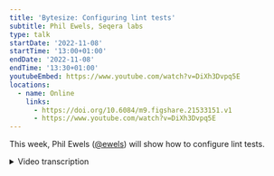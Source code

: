 ```yaml
---
title: 'Bytesize: Configuring lint tests'
subtitle: Phil Ewels, Seqera labs
type: talk
startDate: '2022-11-08'
startTime: '13:00+01:00'
endDate: '2022-11-08'
endTime: '13:30+01:00'
youtubeEmbed: https://www.youtube.com/watch?v=DiXh3Dvpq5E
locations:
  - name: Online
    links:
      - https://doi.org/10.6084/m9.figshare.21533151.v1
      - https://www.youtube.com/watch?v=DiXh3Dvpq5E
---
```


This week, Phil Ewels ([@ewels](https://github.com/ewels)) will show how to configure lint tests.

<details markdown="1"><summary>Video transcription</summary>

:::note
The content has been edited to make it reader-friendly
:::

[0:01](https://www.youtube.com/watch?v=DiXh3Dvpq5E&t=1)
Hello, everyone. Welcome to today's bytesize talk. My name is Franziska Bonath. I'm today's host. But before we go into the talk, I would like to highlight an event. As you all know, we had a hackathon not long ago, which was hugely successful. And good news, there will be another one coming up in March 2023. This one will be a completely virtual event, but we are planning to have local communities come together and join forces. So if you want to host one of those, please contact us or add a pull request to the website where you can add your own site.
So, this is enough of announcements. Now I would like to hand over to Phil, who's giving today's talk. He is talking about configuring linting.

[1:07](https://www.youtube.com/watch?v=DiXh3Dvpq5E&t=67)
This is me stepping in, doing a bit of a last minute talk again. So sorry for the late advertisement about this one, and about what the talk topic would be. We realized, actually as Fran had been telling us for a couple of weeks, that we were running out of talks, but we only really realized yesterday that we didn't have anything scheduled for today. So we had a look through a list of suggestions, and this was one which had been asked - or requested - a couple of times. So I thought I'd jump in and try and talk everyone through nf-core linting. What it is, how it works, but most importantly, how to configure it.

[1:40](https://www.youtube.com/watch?v=DiXh3Dvpq5E&t=100)
This is going to be particularly interesting for both people building nf-core pipelines, but also people working with nf-core tooling outside of the nf-core ecosystem, where maybe some of these tests are not really relevant to you. But it's good for everyone to understand how it works and how to configure it. In the spirit of last minute decisions, I'm going to be live demoing everything. My apologies in advance if everything breaks horribly, but let's see how it goes.

[2:13](https://www.youtube.com/watch?v=DiXh3Dvpq5E&t=133)
Hopefully you can all see my screen. Move your faces over here. Wonderful. First things first, just a reminder about where the documentation is for all of this. So this is the nf-core website. If you head on over to the tools page up at the top here, you find the section for nf-core lint. This is the documentation. It pretty much tells you everything I'm going to tell you. If you get distracted by a dog or a neighbour or something, or if you forget everything else I'm going to tell you about, then just remember this. There is documentation on the website and you can read it and it explains how everything works. With that said, let's jump in and do some demo and walk through what we're going to be talking about today.

[3:04](https://www.youtube.com/watch?v=DiXh3Dvpq5E&t=184)
Just before we started recording, I created a new pipeline. I just did `nf-core create`, which made me a new empty pipeline. Then I updated the modules and I cleared out some of the template stuff so that we're up and running with a clean pipeline. If I do `git log`, you can see I've just got two commits from when we started preparation for this talk and just resolving the link warnings.

[3:33](https://www.youtube.com/watch?v=DiXh3Dvpq5E&t=213)
Now, what is code linting or linter? Basically, a code linter has a set of rules about how code should look and how it should work. It checks the code and gives you passes or failures in a series of tests. Typically, when you talk about code linters, you're also talking about code formatting. So, for example, you can have a JavaScript or JSON code formatter or Python code formatter. These have linting tests where they look at the code and they can also reformat the code for you. We're not talking about that today. The nf-core linter doesn't have anything to do with code formatting. It's just a set of rules and it's a way to inspect code for standardization. The linting has been around for nf-core since we started the project and is a fairly crucial part of how we work. It allows the community to scale because we do so much work with code review where other people are reviewing code that you're writing. Having a set of automated tests means that we can be a bit more confident that things are adhering to the principles and not breaking stuff without having to check really, really carefully. By automating the things that we are commonly asking for, it streamlines this process of code review and makes the general code quality better. This is pretty much how the nf-core lint tools have evolved over time. It started off with a couple of minor things. Every time we've come across the same thing a few times in a pull request, we say we should write a lint test for that so we can automatically test for this thing again in the future.

[5:10](https://www.youtube.com/watch?v=DiXh3Dvpq5E&t=310)
Another thing that's really important about it is it makes sure that everybody stays up to date with all the latest things, guidelines and rules for nf-core because these change over time. We have updates in the nf-core template and we do template synchronization, and all this stuff, and that rolls along. What happens is if you keep running nf-core lints on your code base over time, as retooling updates along with the template, you'll start to get failures where before it was passing. That's because it says it checks the code in your pipeline against the template. In some places it says this should be the same as the template. It's either out of date or you've edited it and that's a bad thing. So it also forces everyone to stay up to date and in sync. That's why we have retooling. That's why we have nf-core linting.

[5:56](https://www.youtube.com/watch?v=DiXh3Dvpq5E&t=354)
If I do `nf-core help`, you'll see that it's one of the commands here, commands for developers. The basic one is `nf-core lint`. You can also call it just specifically for modules. So it's an `nf-core modules lint` and that calls just a subset of those tests. But generally speaking, you just do `nf-core lint` and it just checks everything. I'm currently sat in my working directory as the root of the pipeline. Here it's run 182 different tests and they all passed and nothing failed. That's great! When I push commits and open pull requests to GitHub and things, we have automated continuous integration tests, zero tests, and they run the same command on the code. That means when you open a pull request, those tests automatically run and you get a green tick or red cross saying whether this is good or bad. We have different statuses that the tests can have: they can be passed, they can fail (which obviously is bad) and they can throw warnings. With warnings, they don't actually fail the CI, so you'll still get a green tick. But it tells you in the text message when you check the text that there's something which is maybe not ideal. Hopefully when you're creating pull requests, you also get a little comment automatically added, which summarizes the results in the body of the pull request. To give you visibility, especially for these warnings, which might fly under the radar otherwise.

[7:15](https://www.youtube.com/watch?v=DiXh3Dvpq5E&t=435)
What we're particularly interested about today is this category of tests, which are ignored. I'm going to come on and tell you how to ignore CI tests. But first, let's make something fail. So if I open up VS Code here, this is my pipeline that I've just created. I'm going to dig in as different, lots of different tests which I could make fail. But I'm going to start off by doing something very simple. We've got the readme file here. One of the tests checks that the nf-core readmes look like nf-core readmes. All nf-core readmes have these badges at the top. I'll show you what I mean if I go to RNA-Seq. Go to github.com and look at the main readme on when you load up the repo. It's got these badges along the top, which says it works with Nextflow and you need this version or whatever. We have a lint test that checks these badges are there and correctly formatted and consistent. For example, it says the minimum version of Nextflow you need. You also define that in the config file down here. It's quite easy to let these two fall out of sync. We have a lint test which checks this button in the readme. Simple. So I'm going to break it by deleting those. It's gone. The markdown file is still totally valid. It just doesn't have any of the buttons at the top.

[8:32](https://www.youtube.com/watch?v=DiXh3Dvpq5E&t=512)
OK, so proof of principle, nf-core lint now should hopefully fail. OK, it didn't fail. It gave us a warning. Close enough. Really important about this is, when you see these warnings, you get a summary text saying didn't have a Nextflow minimum version badge. But it might be that you don't completely understand what the message is or it's a bit unclear. Most browsers will handle these hyperlinks in the terminal and where it says readme, that's the identifier for this test. If I hold, I'm on a Mac, so if I hold command, I think on Linux and Windows, it's control. I can click that and it's going to open up a tab in my web browser and it's going to go specifically to the test ID called "readme". This is where we have longer form documentation about this specific lint test. Here you can see it says it needs to have a Nextflow badge and it should look like this and it should be the right thing. It should have a bioconda badge and everything. So this is where the long form documentation about these lint tests are. You can also find it if you go to tools and then somewhere under tools. I always forget. Anyway, you follow that link here and it tells you all about it.

[9:49](https://www.youtube.com/watch?v=DiXh3Dvpq5E&t=589)
I noticed that this is quite specific, it's not just editing the whole file, but it's just this part of the readme file is checked and there are other ones as well. If I go into, let me see, assets, multiqc.config, do `foo: bar`, then I should get, I think, a failure about editing the multiqc file. And... no. OK, I managed to do something right there. But anyway, there's certain files where you can get a failure for putting stuff at the start, but if you stick it at the end, it will be valid and things. That test is, I think, called "files unchanged" here. So I should have picked one which is actually tested. These ones, you can add extra stuff and see - the gitignore file, for example. So, yeah, these are all different lint tests and they're documented here.

[10:51](https://www.youtube.com/watch?v=DiXh3Dvpq5E&t=651)
Obviously I could fix this readme file by putting the badges back in, rerunning a template, etc, or reading the documentation and seeing what's required. But in this case, maybe I don't want to do that. Maybe I'm building outside of nf-core and I don't want to have the nf-core badges at the top and I want to do my own thing. That's fine. How do I go about doing that? I need to ignore this test! The way I do that is when you run `nf-core create`, you get a config file for nf-core, this one, ".nf-core.yml", which is a hidden file. Depending on how you're looking at your files, you may need to show hidden files. In here, by default, we just have this. It just says this repository is a pipeline. This has to do with working with modules. But I can add a new key in here called "lint". Under "lint", I'm going to give the name of the test that failed, which is called "readme". I'm going to set it to false. I'm going to hit save. That's what it is. I'm going to rerun linting now. Now it says pipeline test ignored. It just says it didn't run this test. Because of that, nothing failed and everything's fine. That's basically all there is to it.

[12:03](https://www.youtube.com/watch?v=DiXh3Dvpq5E&t=723)
If there are any of these lint tests you don't like that you are sure that it's doing what you want it to be doing, then you can just say ignore this test and it will be ignored. This is quite a blunt tool. I've just ignored this entire lint test called "readme". For example, if I go in and I change... let's do "files exist" here. So I'm going to delete the editor config file. `nf-core lint`. Then it should throw a failure because this is a required file and it's not there. So it takes me here. Now I could do `files_exist: false` and that will disable the entire lint test. That's fine. That makes everything work. But it's a bit of a blunt tool because now it's not checking for the presence of any files. So it's allowing me to delete that one file, but it's now not checking for the presence of any of these files, which is maybe overkill because it was just that one file I care about. Now, some of the lint tests then allow you to provide a bit more information. In this case, what was the file I deleted? Editor config. Instead of just saying "false", I can actually give the name of the file there. I think it has to be a list. Now, when I run this again, hopefully it should still pass. But now it ignores just that one specific file. So this isn't possible for every single one nf-core lint tests, you have to check the documentation. But certainly "files_exist" and "files_unchanged", which are probably two of the ones which come up the most frequently.

[13:54](https://www.youtube.com/watch?v=DiXh3Dvpq5E&t=834)
You can specify exactly which files you want to ignore and then you keep the value of the rest of the lint test there, which checks all the other stuff, which is generally a good thing. Right. 13.14, that's my 15 minutes. It's a very short and sharp bytesize talk this time. Very specific about this one thing. But hopefully that's helpful. Hopefully this will be a useful resource for anyone coming back to this in the future, asking about how lint configs work. If you have any questions or feedback or suggestions, then please shout and I'll do my best to answer any questions if there are any now. Fran back to you.

[14:33](https://www.youtube.com/watch?v=DiXh3Dvpq5E&t=873)
(host) Yeah. Hi. So everyone can unmute themselves if they want to and just ask the question right away. I don't see anything coming up for now. I mean, you don't have to ask now. Obviously, as usual, you can come to Slack, either ask your questions in #bytesize or in the #help. As usual, I would like to thank the Chan Zuckerberg Initiative for funding the talks, of course, Phil, for this very-short-notice talk today and the audience for listening.

[15:12](https://www.youtube.com/watch?v=DiXh3Dvpq5E&t=912)
Also, just say on Slack that there's a Slack channel called Linting. I think it's called Linting, which is the place to go for any specific questions about Linting when you're generally confused.
(host) Yeah, I should have known there's always a Slack channel for everything. Thank you, Phil.
Always.

</details>
